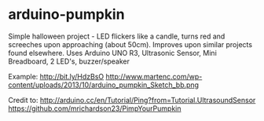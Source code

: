 arduino-pumpkin
===============

Simple halloween project - LED flickers like a candle, turns red and screeches upon approaching (about 50cm). Improves upon similar projects found elsewhere. Uses Arduino UNO R3, Ultrasonic Sensor, Mini Breadboard, 2 LED's, buzzer/speaker

Example: 
http://bit.ly/HdzBsO
http://www.martenc.com/wp-content/uploads/2013/10/arduino_pumpkin_Sketch_bb.png

Credit to: 
http://arduino.cc/en/Tutorial/Ping?from=Tutorial.UltrasoundSensor 
https://github.com/mrichardson23/PimpYourPumpkin
